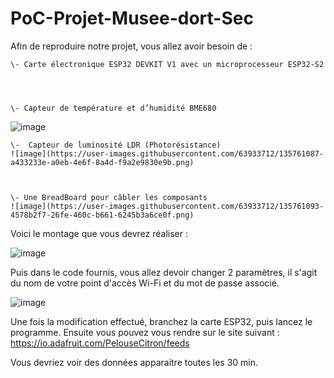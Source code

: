 # PoC-Projet-Musee-dort-Sec


Afin de reproduire notre projet, vous allez avoir besoin de :


    \- Carte électronique ESP32 DEVKIT V1 avec un microprocesseur ESP32-S2
    


 
    \- Capteur de température et d’humidité BME680 
   ![image](https://user-images.githubusercontent.com/63933712/135760993-3ef18748-6ff0-48ea-bbe2-77673b6087d2.png)

    
    \-  Capteur de luminosité LDR (Photorésistance) 
    ![image](https://user-images.githubusercontent.com/63933712/135761087-a433233e-a0eb-4e6f-8a4d-f9a2e9830e9b.png)



    \- Une BreadBoard pour câbler les composants
    ![image](https://user-images.githubusercontent.com/63933712/135761093-4578b2f7-26fe-460c-b661-6245b3a6ce0f.png)





Voici le montage que vous devrez réaliser :

![image](https://user-images.githubusercontent.com/63933712/135760741-20b1009e-1b71-4324-859b-743405da8bcf.png)

Puis dans le code fournis, vous allez devoir changer 2 paramètres, il s'agit du nom de votre point d'accès Wi-Fi et du mot de passe associé.

![image](https://user-images.githubusercontent.com/63933712/135761128-c98f5d52-db42-470c-b28d-c1ee874503c6.png)

Une fois la modification effectué, branchez la carte ESP32, puis lancez le programme. Ensuite vous pouvez vous rendre sur le site suivant : 
https://io.adafruit.com/PelouseCitron/feeds 

Vous devriez voir des données apparaitre toutes les 30 min.






